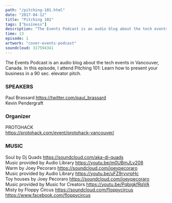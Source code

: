 ```yaml
---
path: "/pitching-101.html"
date: "2017-04-12"
title: "Pitching 101"
tags: ["business"]
description: "The Events Podcast is an audio blog about the tech events in Vancouver, Canada. In this episode, I attend Pitching 101: Learn how to present your business in a 90 sec. elevator pitch."
time: 13
episode: 1
artwork: "cover-events-podcast"
soundcloud: 317594341
---
```


The Events Podcast is an audio blog about the tech events in Vancouver, Canada. In this episode, I attend Pitching 101: Learn how to present your business in a 90 sec. elevator pitch. 

### SPEAKERS

Paul Brassard https://twitter.com/paul_brassard  
Kevin Pendergraft 

### Organizer

PROTOHACK   
https://protohack.com/event/protohack-vancouver/ 

### MUSIC 

Soul by Dj Quads https://soundcloud.com/aka-dj-quads   
Music provided by Audio Library https://youtu.be/m0UBmJLv208   
Warm by Joey Pecoraro https://soundcloud.com/joeypecoraro  
Music provided by Audio Library https://youtu.be/uFZ9rvvrpHc   
Toy houses by Joey Pecoraro https://soundcloud.com/joeypecoraro   
Music provided by Music for Creators https://youtu.be/PqbjgkfRqVA  
Misty by Floppy Circus https://soundcloud.com/floppycircus https://www.facebook.com/floppycircus 
